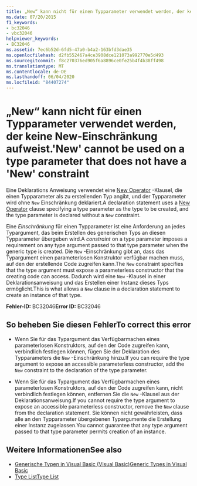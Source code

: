 ```yaml
---
title: „New“ kann nicht für einen Typparameter verwendet werden, der keine New-Einschränkung aufweist.
ms.date: 07/20/2015
f1_keywords:
- bc32046
- vbc32046
helpviewer_keywords:
- BC32046
ms.assetid: 7ec6b52d-6fd5-47a0-b4a2-163bfd3dae35
ms.openlocfilehash: d2fb552467a4ce3908dce121073a992770e5d493
ms.sourcegitcommit: f8c270376ed905f6a8896ce0fe25b4f4b38ff498
ms.translationtype: MT
ms.contentlocale: de-DE
ms.lasthandoff: 06/04/2020
ms.locfileid: "84407274"
---
```

# <a name="new-cannot-be-used-on-a-type-parameter-that-does-not-have-a-new-constraint"></a><span data-ttu-id="c4891-102">„New“ kann nicht für einen Typparameter verwendet werden, der keine New-Einschränkung aufweist.</span><span class="sxs-lookup"><span data-stu-id="c4891-102">'New' cannot be used on a type parameter that does not have a 'New' constraint</span></span>
<span data-ttu-id="c4891-103">Eine Deklarations Anweisung verwendet eine [New Operator](../language-reference/operators/new-operator.md) -Klausel, die einen Typparameter als zu erstellenden Typ angibt, und der Typparameter wird ohne `New` Einschränkung deklariert.</span><span class="sxs-lookup"><span data-stu-id="c4891-103">A declaration statement uses a [New Operator](../language-reference/operators/new-operator.md) clause specifying a type parameter as the type to be created, and the type parameter is declared without a `New` constraint.</span></span>  
  
 <span data-ttu-id="c4891-104">Eine *Einschränkung* für einen Typparameter ist eine Anforderung an jedes Typargument, das beim Erstellen des generischen Typs an diesen Typparameter übergeben wird.</span><span class="sxs-lookup"><span data-stu-id="c4891-104">A *constraint* on a type parameter imposes a requirement on any type argument passed to that type parameter when the generic type is created.</span></span> <span data-ttu-id="c4891-105">Die `New` -Einschränkung gibt an, dass das Typargument einen parameterlosen Konstruktor verfügbar machen muss, auf den der erstellende Code zugreifen kann.</span><span class="sxs-lookup"><span data-stu-id="c4891-105">The `New` constraint specifies that the type argument must expose a parameterless constructor that the creating code can access.</span></span> <span data-ttu-id="c4891-106">Dadurch wird eine `New` -Klausel in einer Deklarationsanweisung und das Erstellen einer Instanz dieses Typs ermöglicht.</span><span class="sxs-lookup"><span data-stu-id="c4891-106">This is what allows a `New` clause in a declaration statement to create an instance of that type.</span></span>  
  
 <span data-ttu-id="c4891-107">**Fehler-ID:** BC32046</span><span class="sxs-lookup"><span data-stu-id="c4891-107">**Error ID:** BC32046</span></span>  
  
## <a name="to-correct-this-error"></a><span data-ttu-id="c4891-108">So beheben Sie diesen Fehler</span><span class="sxs-lookup"><span data-stu-id="c4891-108">To correct this error</span></span>  
  
- <span data-ttu-id="c4891-109">Wenn Sie für das Typargument das Verfügbarmachen eines parameterlosen Konstruktors, auf den der Code zugreifen kann, verbindlich festlegen können, fügen Sie der Deklaration des Typparameters die `New` -Einschränkung hinzu.</span><span class="sxs-lookup"><span data-stu-id="c4891-109">If you can require the type argument to expose an accessible parameterless constructor, add the `New` constraint to the declaration of the type parameter.</span></span>  
  
- <span data-ttu-id="c4891-110">Wenn Sie für das Typargument das Verfügbarmachen eines parameterlosen Konstruktors, auf den der Code zugreifen kann, nicht verbindlich festlegen können, entfernen Sie die `New` -Klausel aus der Deklarationsanweisung.</span><span class="sxs-lookup"><span data-stu-id="c4891-110">If you cannot require the type argument to expose an accessible parameterless constructor, remove the `New` clause from the declaration statement.</span></span> <span data-ttu-id="c4891-111">Sie können nicht gewährleisten, dass alle an den Typparameter übergebenen Typargumente die Erstellung einer Instanz zugelassen.</span><span class="sxs-lookup"><span data-stu-id="c4891-111">You cannot guarantee that any type argument passed to that type parameter permits creation of an instance.</span></span>  
  
## <a name="see-also"></a><span data-ttu-id="c4891-112">Weitere Informationen</span><span class="sxs-lookup"><span data-stu-id="c4891-112">See also</span></span>

- [<span data-ttu-id="c4891-113">Generische Typen in Visual Basic (Visual Basic)</span><span class="sxs-lookup"><span data-stu-id="c4891-113">Generic Types in Visual Basic</span></span>](../programming-guide/language-features/data-types/generic-types.md)
- [<span data-ttu-id="c4891-114">Type List</span><span class="sxs-lookup"><span data-stu-id="c4891-114">Type List</span></span>](../language-reference/statements/type-list.md)
